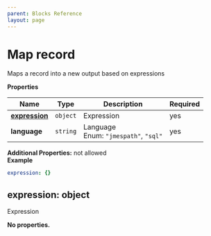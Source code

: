 ```yaml
---
parent: Blocks Reference
layout: page
---
```


# Map record

Maps a record into a new output based on expressions


**Properties**

|Name|Type|Description|Required|
|----|----|-----------|--------|
|[**expression**](#expression)|`object`|Expression<br/>|yes|
|**language**|`string`|Language<br/>Enum: `"jmespath"`, `"sql"`<br/>|yes|

**Additional Properties:** not allowed  
**Example**

```yaml
expression: {}

```

<a name="expression"></a>
## expression: object

Expression


**No properties.**



